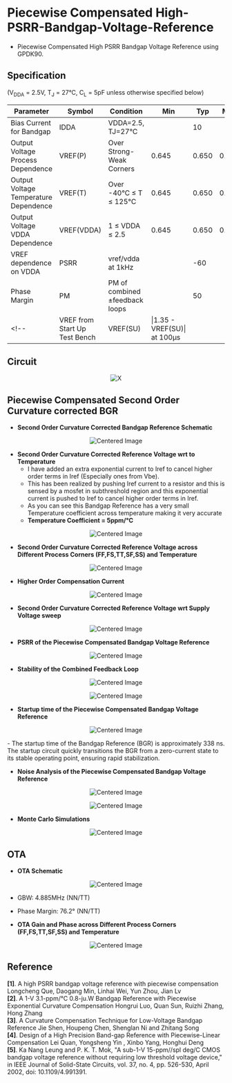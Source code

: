 # Piecewise Compensated High-PSRR-Bandgap-Voltage-Reference

- Piecewise Compensated High PSRR Bandgap Voltage Reference using GPDK90. 

## Specification
(V<sub>DDA</sub> = 2.5V, T<sub>J</sub> = 27°C, C<sub>L</sub> = 5pF unless otherwise specified below)

| Parameter                              | Symbol      | Condition                          | Min  | Typ  | Max  | Units |
|----------------------------------------|-------------|------------------------------------|------|------|------|-------|
| Bias Current for Bandgap               | IDDA        | VDDA=2.5, TJ=27°C                 |      | 10   |      | µA    |
| Output Voltage Process Dependence      | VREF(P)     | Over Strong-Weak Corners          | 0.645 | 0.650| 0.655| V     |
| Output Voltage Temperature Dependence  | VREF(T)     | Over -40°C ≤ T ≤ 125°C            | 0.645| 0.650| 0.655| V     |
| Output Voltage VDDA Dependence         | VREF(VDDA)  | 1 ≤ VDDA ≤ 2.5                    | 0.645| 0.650| 0.655|  V     |
| VREF dependence on VDDA                | PSRR        | vref/vdda at 1kHz                 |      | -60  |      | dB    |
| Phase Margin                           | PM          | PM of combined ±feedback loops    |      |  50  |      | Deg   |
<!--| VREF from Start Up Test Bench          | VREF(SU)    | \|1.35 - VREF(SU)\| at 100µs      |      |      | 10   | mV    | --> 

## Circuit
<p align="center">
  <img src="https://github.com/user-attachments/assets/5c2bd357-5951-4b2b-8f29-b7295e56793b" alt="X">
</p>

## Piecewise Compensated Second Order Curvature corrected BGR
- **Second Order Curvature Corrected Bandgap Reference Schematic**
<p align="center">
  <img src="https://github.com/user-attachments/assets/ff6e6bf6-733e-461a-ac23-5595cf6b1d97" alt="Centered Image">
</p>

- **Second Order Curvature Corrected Reference Voltage wrt to Temperature**<br>
     - I have added an extra exponential current to Iref to cancel higher order terms in Iref (Especially ones from Vbe).<br>
     - This has been realized by pushing Iref current to a resistor and this is sensed by a mosfet in subthreshold region and this exponential current is pushed to Iref to cancel higher order terms in Iref.<br>
     - As you can see this Bandgap Reference has a very small Temperature coefficient across temperature making it very accurate<br>
     - **Temperature Coefficient = 5ppm/°C**<br>
<p align="center">
  <img src="https://github.com/user-attachments/assets/1b80d940-3ce1-41d8-8bd0-170feee953a5" alt="Centered Image">
</p>

- **Second Order Curvature Corrected Reference Voltage across Different Process Corners (FF,FS,TT,SF,SS) and Temperature**
<p align="center">
  <img src="https://github.com/user-attachments/assets/e93fa2a8-b90c-47e0-9e59-2e60372731ca" alt="Centered Image">
</p>

- **Higher Order Compensation Current**
<p align="center">
  <img src="https://github.com/user-attachments/assets/9a502581-43e5-4b58-9e3c-86a54abb65f4" alt="Centered Image">
</p>

- **Second Order Curvature Corrected Reference Voltage wrt Supply Voltage sweep**
<p align="center">
  <img src="https://github.com/user-attachments/assets/1bbd5559-3357-4e8e-a73f-d4fa7126d1e9" alt="Centered Image">
</p>

- **PSRR of the Piecewise Compensated Bandgap Voltage Reference**
<p align="center">
  <img src="https://github.com/user-attachments/assets/46b0ac8a-9b5a-4d13-9531-29da682a4cbd" alt="Centered Image">
</p>

- **Stability of the Combined Feedback Loop**
<p align="center">
  <img src="https://github.com/user-attachments/assets/4f264ae7-e5e1-42eb-9fbf-592d42d3a127" alt="Centered Image">
</p>

<p align="center">
  <img src="https://github.com/user-attachments/assets/29adc811-3d15-49cc-b1e5-eca5379057ce" alt="Centered Image">
</p>

- **Startup time of the Piecewise Compensated Bandgap Voltage Reference**
<p align="center">
  <img src="https://github.com/user-attachments/assets/a13c435a-f227-467c-9add-d9308f432930" alt="Centered Image">
</p>
     - The startup time of the Bandgap Reference (BGR) is approximately 338 ns. The startup circuit quickly transitions the BGR from a zero-current state to its stable operating point, ensuring rapid stabilization.<br>


- **Noise Analysis of the Piecewise Compensated Bandgap Voltage Reference**
<p align="center">
  <img src="https://github.com/user-attachments/assets/784a2c1c-ced9-4e38-b37e-664b7ba29127" alt="Centered Image">
</p>
<p align="center">
  <img src="https://github.com/user-attachments/assets/369d4276-962a-4d64-bd45-34ad453cd5a4" alt="Centered Image">
</p>

- **Monte Carlo Simulations** 
<p align="center">
  <img src="https://github.com/user-attachments/assets/09b5f7f5-21c6-445b-9507-06af8d6c0b1a" alt="Centered Image">
</p>

## OTA

- **OTA Schematic**
<p align="center">
  <img src="https://github.com/user-attachments/assets/9e0f1edc-f944-4a49-8ca6-bda8e6b66f73" alt="Centered Image">
</p>


- GBW: 4.885MHz (NN/TT)
- Phase Margin: 76.2° (NN/TT)
 
- **OTA Gain and Phase across Different Process Corners (FF,FS,TT,SF,SS) and Temperature**
<p align="center">
  <img src="https://github.com/user-attachments/assets/2ba33913-77e3-4222-8c89-c8ca63ee6d26" alt="Centered Image">
</p>


## Reference
**[1]**. A high PSRR bandgap voltage reference with piecewise compensation Longcheng Que, Daogang Min, Linhai Wei, Yun Zhou, Jian Lv <br>
**[2]**. A 1-V 3.1-ppm/°C 0.8-ju.W Bandgap Reference with Piecewise Exponential Curvature Compensation Hongrui Luo, Quan Sun, Ruizhi Zhang, Hong Zhang <br>
**[3]**. A Curvature Compensation Technique for Low-Voltage Bandgap Reference Jie Shen, Houpeng Chen, Shenglan Ni and Zhitang Song <br>
**[4]**. Design of a High Precision Band-gap Reference with Piecewise-Linear Compensation Lei Quan, Yongsheng Yin , Xinbo Yang, Honghui Deng <br>
**[5]**. Ka Nang Leung and P. K. T. Mok, "A sub-1-V 15-ppm//spl deg/C CMOS bandgap voltage reference without requiring low threshold voltage device," in IEEE Journal of Solid-State Circuits, vol. 37, no. 4, pp. 526-530, April 2002, doi: 10.1109/4.991391.<br>

